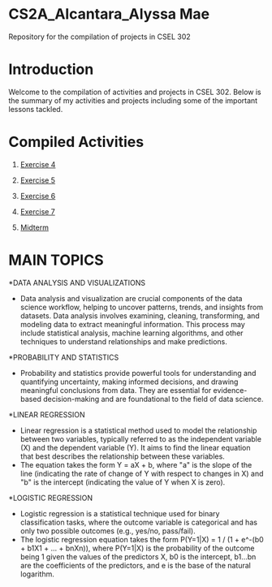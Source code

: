 # CS2A_Alcantara_Alyssa Mae
Repository for the compilation of projects in CSEL 302

# Introduction

Welcome to the compilation of activities and projects in CSEL 302.
Below is the summary of my activities and projects including some of the important lessons tackled.

# Compiled Activities

1. <a href="2A_Alcantara_Exer4.ipynb">Exercise 4</a>

2. <a href="2A_ALCANTARA_EXER5.ipynb">Exercise 5</a>

3. <a href="2A_ALCANTARA_EXER6_.ipynb">Exercise 6</a>

4. <a href="2A_ALCANTARA_EXER7.ipynb">Exercise 7</a>

5. <a href="2A_ALCANTARA_MIDTERM.ipynb">Midterm</a>

# MAIN TOPICS

*DATA ANALYSIS AND VISUALIZATIONS
- Data analysis and visualization are crucial components of the data science workflow, helping to uncover patterns, trends, and insights from datasets. Data analysis involves examining, cleaning, transforming, and modeling data to extract meaningful information. This process may include statistical analysis, machine learning algorithms, and other techniques to understand relationships and make predictions.

*PROBABILITY AND STATISTICS
- Probability and statistics provide powerful tools for understanding and quantifying uncertainty, making informed decisions, and drawing meaningful conclusions from data. They are essential for evidence-based decision-making and are foundational to the field of data science.

*LINEAR REGRESSION
- Linear regression is a statistical method used to model the relationship between two variables, typically referred to as the independent variable (X) and the dependent variable (Y). It aims to find the linear equation that best describes the relationship between these variables.
- The equation takes the form Y = aX + b, where "a" is the slope of the line (indicating the rate of change of Y with respect to changes in X) and "b" is the intercept (indicating the value of Y when X is zero).

*LOGISTIC REGRESSION
- Logistic regression is a statistical technique used for binary classification tasks, where the outcome variable is categorical and has only two possible outcomes (e.g., yes/no, pass/fail). 
- The logistic regression equation takes the form P(Y=1|X) = 1 / (1 + e^-(b0 + b1X1 + ... + bnXn)), where P(Y=1|X) is the probability of the outcome being 1 given the values of the predictors X, b0 is the intercept, b1...bn are the coefficients of the predictors, and e is the base of the natural logarithm. 

